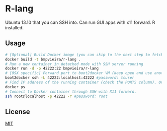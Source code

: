 R-lang
======
Ubuntu 13.10 that you can SSH into. Can run GUI apps with x11 forward. R installed.

Usage
-----

```bash
# [Optional] Build Docker image (you can skip to the next step to fetch from the registry)
docker build -t bmpvieira/r-lang .
# Run a new container in detached mode with SSH server running
docker run -d -p 42222:22 bmpvieira/r-lang
# [OSX specific] Forward port to boot2docker VM (keep open and use another terminal)
boot2docker ssh -L 42222:localhost:42222 #password: tcuser
# Find IP address of the running container (check the PORTS column). On OSX it will always be localhost.
docker ps
# Connect to Docker container through SSH with X11 forward.
ssh root@localhost -p 42222 -Y #password: root
```

License
-------
[MIT](https://raw.github.com/bmpvieira/Dockerfiles/master/LICENSE)

